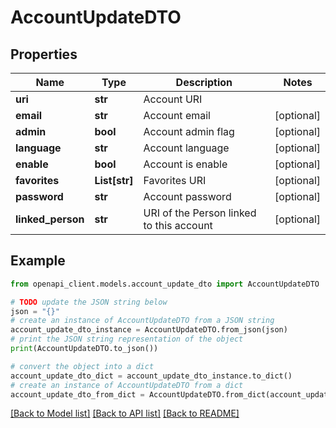 # AccountUpdateDTO


## Properties

Name | Type | Description | Notes
------------ | ------------- | ------------- | -------------
**uri** | **str** | Account URI | 
**email** | **str** | Account email | [optional] 
**admin** | **bool** | Account admin flag | [optional] 
**language** | **str** | Account language | [optional] 
**enable** | **bool** | Account is enable | [optional] 
**favorites** | **List[str]** | Favorites URI | [optional] 
**password** | **str** | Account password | [optional] 
**linked_person** | **str** | URI of the Person linked to this account | [optional] 

## Example

```python
from openapi_client.models.account_update_dto import AccountUpdateDTO

# TODO update the JSON string below
json = "{}"
# create an instance of AccountUpdateDTO from a JSON string
account_update_dto_instance = AccountUpdateDTO.from_json(json)
# print the JSON string representation of the object
print(AccountUpdateDTO.to_json())

# convert the object into a dict
account_update_dto_dict = account_update_dto_instance.to_dict()
# create an instance of AccountUpdateDTO from a dict
account_update_dto_from_dict = AccountUpdateDTO.from_dict(account_update_dto_dict)
```
[[Back to Model list]](../README.md#documentation-for-models) [[Back to API list]](../README.md#documentation-for-api-endpoints) [[Back to README]](../README.md)


